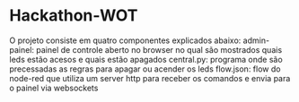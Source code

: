 # Hackathon-WOT
O projeto consiste em quatro componentes explicados abaixo:
  admin-painel: painel de controle aberto no browser no qual são mostrados quais leds estão acesos e quais estão apagados
  central.py: programa onde são precessadas as regras para apagar ou acender os leds
  flow.json: flow do node-red que utiliza um server http para receber os comandos e envia para o painel via websockets
  
